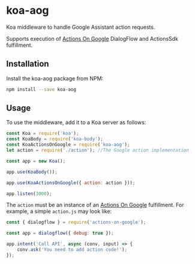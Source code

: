 # koa-aog
Koa middleware to handle Google Assistant action requests.

Supports execution of [Actions On Google](http://npmjs.com/package/actions-on-google) DialogFlow and ActionsSdk fulfillment.


## Installation
Install the koa-aog package from NPM:
```bash
npm install --save koa-aog
```


## Usage
To use the middleware, add it to a Koa server as follows:

```js
const Koa = require('koa');
const KoaBody = require('koa-body');
const KoaActionsOnGoogle = require('koa-aog');
let action = require('./action'); //The Google action implementation

const app = new Koa();

app.use(KoaBody());

app.use(KoaActionsOnGoogle({ action: action }));

app.listen(3000);
```


The `action` must be an instance of an [Actions On Google](http://npmjs.com/package/actions-on-google) fulfillment. For example, a simple `action.js` may look like:
```js
const { dialogflow } = require('actions-on-google');

const app = dialogflow({ debug: true });

app.intent('Call API', async (conv, input) => {
    conv.ask('You need to add action code!');
});
```
